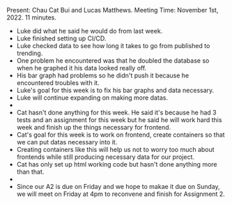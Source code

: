 Present: Chau Cat Bui and Lucas Matthews.
Meeting Time: November 1st, 2022. 11 minutes.

* Luke did what he said he would do from last week.
* Luke finished setting up CI/CD.
* Luke checked data to see how long it takes to go from published to trending.
* One problem he encountered was that he doubled the database so when he graphed it his data looked really off.
* His bar graph had problems so he didn't push it because he encountered troubles with it.
* Luke's goal for this week is to fix his bar graphs and data necessary.
* Luke will continue expanding on making more datas.
* 
* Cat hasn't done anything for this week. He said it's because he had 3 tests and an assignment for this week
but he said he will work hard this week and finish up the things necessary for frontend.
* Cat's goal for this week is to work on frontend, create containers so that we can put datas necessary into it.
* Creating containers like this will help us not to worry too much about frontends while still producing necessary
data for our project.
* Cat has only set up html working code but hasn't done anything more than that.
* 
* Since our A2 is due on Friday and we hope to makae it due on Sunday, we will meet on Friday at 4pm to reconvene
and finish for Assignment 2.